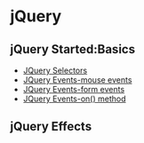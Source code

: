 # jQuery

<h2>jQuery Started:Basics</h2>

- [JQuery Selectors](./jQuery%20Selectors/jqueryselectors.html)
- [JQuery Events-mouse events](./jQuery%20Event%20Methods/mouseevents.html)
- [JQuery Events-form events](./jQuery%20Event%20Methods/formevents.html)
- [JQuery Events-on() method](./jQuery%20Event%20Methods/onmethod.html)

<h2>jQuery Effects</h2>
